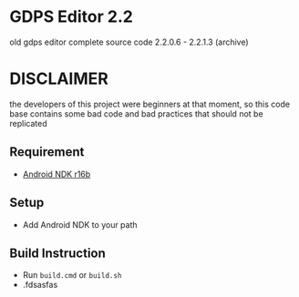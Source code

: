 # GDPS Editor 2.2
old gdps editor complete source code 2.2.0.6 - 2.2.1.3 (archive)
# DISCLAIMER
the developers of this project were beginners at that moment, so this code base contains some bad code and bad practices that should not be replicated

## Requirement
- [Android NDK r16b](https://github.com/android/ndk/wiki/Unsupported-Downloads)

## Setup
- Add Android NDK to your path

## Build Instruction
- Run `build.cmd` or `build.sh`
- .fdsasfas

